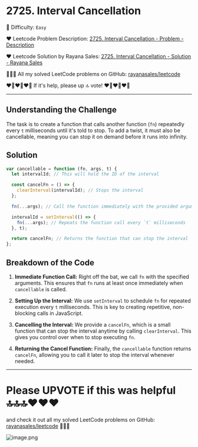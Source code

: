 # 2725. Interval Cancellation

🌱 Difficulty: `Easy`

❤️ Leetcode Problem Description: [2725. Interval Cancellation - Problem - Description](https://leetcode.com/problems/interval-cancellation/description/)

❤️ Leetcode Solution by Rayana Sales: [2725. Interval Cancellation - Solution - Rayana Sales](https://leetcode.com/problems/interval-cancellation/solutions/5569619/javascript-intervals-simple-beginner-friendly/)

💁🏻‍♀️ All my solved LeetCode problems on GitHub: [rayanasales/leetcode](https://github.com/rayanasales/leetcode)

❤️‍🔥❤️‍🔥❤️‍🔥 If it's help, please up 🔝 vote! ❤️‍🔥❤️‍🔥❤️‍🔥

---

## Understanding the Challenge

The task is to create a function that calls another function (`fn`) repeatedly every `t` milliseconds until it's told to stop. To add a twist, it must also be cancellable, meaning you can stop it on demand before it runs into infinity.

## Solution

```Javascript []
var cancellable = function (fn, args, t) {
  let intervalId; // This will hold the ID of the interval

  const cancelFn = () => {
    clearInterval(intervalId); // Stops the interval
  };

  fn(...args); // Call the function immediately with the provided arguments

  intervalId = setInterval(() => {
    fn(...args); // Repeats the function call every `t` milliseconds
  }, t);

  return cancelFn; // Returns the function that can stop the interval
};
```

## Breakdown of the Code

1. **Immediate Function Call:** Right off the bat, we call `fn` with the specified arguments. This ensures that `fn` runs at least once immediately when `cancellable` is called.

2. **Setting Up the Interval:** We use `setInterval` to schedule `fn` for repeated execution every `t` milliseconds. This is key to creating repetitive, non-blocking calls in JavaScript.

3. **Cancelling the Interval:** We provide a `cancelFn`, which is a small function that can stop the interval anytime by calling `clearInterval`. This gives you control over when to stop executing `fn`.

4. **Returning the Cancel Function:** Finally, the `cancellable` function returns `cancelFn`, allowing you to call it later to stop the interval whenever needed.

---

# Please UPVOTE if this was helpful 🔝🔝🔝❤️❤️❤️

and check it out all my solved LeetCode problems on GitHub: [rayanasales/leetcode](https://github.com/rayanasales/leetcode) 🤙😚🤘

![image.png](https://assets.leetcode.com/users/images/57bce3b1-56e2-4c20-9cdf-b61fef26b93b_1725494158.6252415.png)
